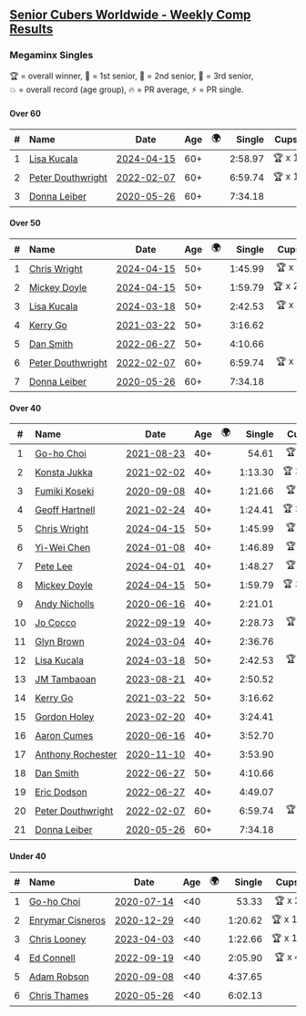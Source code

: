 <style>table {white-space: nowrap;}</style>
<link rel="stylesheet" type="text/css" href="/scw-comp/css/flags.css" />

## [Senior Cubers Worldwide - Weekly Comp Results](/scw-comp/results/)
### Megaminx Singles

<span style="white-space: nowrap;">🏆 = overall winner</span>, <span style="white-space: nowrap;">🥇 = 1st senior</span>, <span style="white-space: nowrap;">🥈 = 2nd senior</span>, <span style="white-space: nowrap;">🥉 = 3rd senior</span>, <span style="white-space: nowrap;">💥 = overall record (age group)</span>, <span style="white-space: nowrap;">🔥 = PR average</span>, <span style="white-space: nowrap;">⚡ = PR single</span>.

#### Over 60

| # | Name | Date | Age | 🌍 | Single | Cups | Medals | Achievements | Video |
| :--: | :-- | :--: | :--: | :--: | --: | :--: | :-- | :-- | :-- |
| 1 | [Lisa Kucala](../../persons/lisa_kucala/minx.md) | [2024-04-15](../../results/2024-04-15/minx.md) | 60+ | <i class="flag flag-US" /> | 2:58.97 | 🏆 x 1 | 🥇 x 1, 🥈 x 6, 🥉 x 3 | 💥 x 1, 🔥 x 4, ⚡ x 6 | [Desktop](https://www.facebook.com/events/288128664385253/permalink/303862606145192) / [Mobile](https://m.facebook.com/events/288128664385253?view=permalink&id=303862606145192) |
| 2 | [Peter Douthwright](../../persons/peter_douthwright/minx.md) | [2022-02-07](../../results/2022-02-07/minx.md) | 60+ | <i class="flag flag-CA" /> | 6:59.74 | 🏆 x 1 | 🥇 x 1 | 💥 x 1, ⚡ x 1 | [Desktop](https://www.facebook.com/622712395/videos/pcb.1016259075658167/1129662141151036) / [Mobile](https://m.facebook.com/622712395/videos/pcb.1016259075658167/1129662141151036) |
| 3 | [Donna Leiber](../../persons/donna_leiber/minx.md) | [2020-05-26](../../results/2020-05-26/minx.md) | 60+ | <i class="flag flag-US" /> | 7:34.18 |  |  | 💥 x 1, ⚡ x 1 | [Desktop](https://www.facebook.com/events/688407551989463/permalink/690856405077911) / [Mobile](https://m.facebook.com/events/688407551989463?view=permalink&id=690856405077911) |

#### Over 50

| # | Name | Date | Age | 🌍 | Single | Cups | Medals | Achievements | Video |
| :--: | :-- | :--: | :--: | :--: | --: | :--: | :-- | :-- | :-- |
| 1 | [Chris Wright](../../persons/chris_wright/minx.md) | [2024-04-15](../../results/2024-04-15/minx.md) | 50+ | <i class="flag flag-GB" /> | 1:45.99 | 🏆 x 3 | 🥇 x 3, 🥈 x 2 | 💥 x 4, 🔥 x 4, ⚡ x 3 | [Desktop](https://www.facebook.com/events/288128664385253/permalink/301687899695996) / [Mobile](https://m.facebook.com/events/288128664385253?view=permalink&id=301687899695996) |
| 2 | [Mickey Doyle](../../persons/mickey_doyle/minx.md) | [2024-04-15](../../results/2024-04-15/minx.md) | 50+ | <i class="flag flag-US" /> | 1:59.79 | 🏆 x 21 | 🥇 x 29, 🥈 x 8, 🥉 x 2 | 🔥 x 11, ⚡ x 18 | [Desktop](https://www.facebook.com/events/288128664385253/permalink/303075842890535) / [Mobile](https://m.facebook.com/events/288128664385253?view=permalink&id=303075842890535) |
| 3 | [Lisa Kucala](../../persons/lisa_kucala/minx.md) | [2024-03-18](../../results/2024-03-18/minx.md) | 50+ | <i class="flag flag-US" /> | 2:42.53 | 🏆 x 1 | 🥇 x 1, 🥈 x 6, 🥉 x 3 | 💥 x 1, 🔥 x 4, ⚡ x 6 | [Desktop](https://www.facebook.com/events/962609138892132/permalink/969182901568089) / [Mobile](https://m.facebook.com/events/962609138892132?view=permalink&id=969182901568089) |
| 4 | [Kerry Go](../../persons/kerry_go/minx.md) | [2021-03-22](../../results/2021-03-22/minx.md) | 50+ | <i class="flag flag-US" /> | 3:16.62 |  | 🥈 x 1, 🥉 x 1 | 🔥 x 2, ⚡ x 3 | [Desktop](https://www.facebook.com/events/802754890451423/permalink/806703126723266) / [Mobile](https://m.facebook.com/events/802754890451423?view=permalink&id=806703126723266) |
| 5 | [Dan Smith](../../persons/dan_smith/minx.md) | [2022-06-27](../../results/2022-06-27/minx.md) | 50+ | <i class="flag flag-US" /> | 4:10.66 |  | 🥈 x 5, 🥉 x 4 | ⚡ x 5 | [Desktop](https://www.facebook.com/events/442599294039591/permalink/450597203239800) / [Mobile](https://m.facebook.com/events/442599294039591?view=permalink&id=450597203239800) |
| 6 | [Peter Douthwright](../../persons/peter_douthwright/minx.md) | [2022-02-07](../../results/2022-02-07/minx.md) | 60+ | <i class="flag flag-CA" /> | 6:59.74 | 🏆 x 1 | 🥇 x 1 | 💥 x 1, ⚡ x 1 | [Desktop](https://www.facebook.com/622712395/videos/pcb.1016259075658167/1129662141151036) / [Mobile](https://m.facebook.com/622712395/videos/pcb.1016259075658167/1129662141151036) |
| 7 | [Donna Leiber](../../persons/donna_leiber/minx.md) | [2020-05-26](../../results/2020-05-26/minx.md) | 60+ | <i class="flag flag-US" /> | 7:34.18 |  |  | 💥 x 1, ⚡ x 1 | [Desktop](https://www.facebook.com/events/688407551989463/permalink/690856405077911) / [Mobile](https://m.facebook.com/events/688407551989463?view=permalink&id=690856405077911) |

#### Over 40

| # | Name | Date | Age | 🌍 | Single | Cups | Medals | Achievements | Video |
| :--: | :-- | :--: | :--: | :--: | --: | :--: | :-- | :-- | :-- |
| 1 | [Go-ho Choi](../../persons/go_ho_choi/minx.md) | [2021-08-23](../../results/2021-08-23/minx.md) | 40+ | <i class="flag flag-KR" /> | 54.61 | 🏆 x 2 | 🥇 x 1 | 💥 x 2, 🔥 x 2, ⚡ x 2 | [Desktop](https://www.facebook.com/events/992549044856331/permalink/993506081427294) / [Mobile](https://m.facebook.com/events/992549044856331?view=permalink&id=993506081427294) |
| 2 | [Konsta Jukka](../../persons/konsta_jukka/minx.md) | [2021-02-02](../../results/2021-02-02/minx.md) | 40+ | <i class="flag flag-FI" /> | 1:13.30 | 🏆 x 21 | 🥇 x 28, 🥈 x 8 | 💥 x 9, 🔥 x 8, ⚡ x 5 | [Desktop](https://www.facebook.com/events/176364004262939/permalink/180425250523481) / [Mobile](https://m.facebook.com/events/176364004262939?view=permalink&id=180425250523481) |
| 3 | [Fumiki Koseki](../../persons/fumiki_koseki/minx.md) | [2020-09-08](../../results/2020-09-08/minx.md) | 40+ | <i class="flag flag-JP" /> | 1:21.66 | 🏆 x 8 | 🥇 x 8, 🥈 x 13, 🥉 x 4 | 💥 x 2, 🔥 x 4, ⚡ x 1 | [Desktop](https://www.facebook.com/events/660661614881054/permalink/665531487727400) / [Mobile](https://m.facebook.com/events/660661614881054?view=permalink&id=665531487727400) |
| 4 | [Geoff Hartnell](../../persons/geoff_hartnell/minx.md) | [2021-02-24](../../results/2021-02-24/minx.md) | 40+ | <i class="flag flag-GB" /> | 1:24.41 | 🏆 x 19 | 🥇 x 25, 🥈 x 14, 🥉 x 7 | 💥 x 5, 🔥 x 4, ⚡ x 6 | [Desktop](https://www.facebook.com/events/264199631979561/permalink/268054231594101) / [Mobile](https://m.facebook.com/events/264199631979561?view=permalink&id=268054231594101) |
| 5 | [Chris Wright](../../persons/chris_wright/minx.md) | [2024-04-15](../../results/2024-04-15/minx.md) | 50+ | <i class="flag flag-GB" /> | 1:45.99 | 🏆 x 3 | 🥇 x 3, 🥈 x 2 | 💥 x 4, 🔥 x 4, ⚡ x 3 | [Desktop](https://www.facebook.com/events/288128664385253/permalink/301687899695996) / [Mobile](https://m.facebook.com/events/288128664385253?view=permalink&id=301687899695996) |
| 6 | [Yi-Wei Chen](../../persons/yi_wei_chen/minx.md) | [2024-01-08](../../results/2024-01-08/minx.md) | 40+ | <i class="flag flag-TW" /> | 1:46.89 | 🏆 x 3 | 🥇 x 6, 🥈 x 4, 🥉 x 4 | 🔥 x 6, ⚡ x 12 | [Desktop](https://www.facebook.com/events/1278843609453417/permalink/1283841272286984) / [Mobile](https://m.facebook.com/events/1278843609453417?view=permalink&id=1283841272286984) |
| 7 | [Pete Lee](../../persons/pete_lee/minx.md) | [2024-04-01](../../results/2024-04-01/minx.md) | 40+ | <i class="flag flag-GB" /> | 1:48.27 | 🏆 x 4 | 🥇 x 4, 🥈 x 4 | 🔥 x 5, ⚡ x 3 | [Desktop](https://www.facebook.com/events/399816879472850/permalink/403682082419663) / [Mobile](https://m.facebook.com/events/399816879472850?view=permalink&id=403682082419663) |
| 8 | [Mickey Doyle](../../persons/mickey_doyle/minx.md) | [2024-04-15](../../results/2024-04-15/minx.md) | 50+ | <i class="flag flag-US" /> | 1:59.79 | 🏆 x 21 | 🥇 x 29, 🥈 x 8, 🥉 x 2 | 🔥 x 11, ⚡ x 18 | [Desktop](https://www.facebook.com/events/288128664385253/permalink/303075842890535) / [Mobile](https://m.facebook.com/events/288128664385253?view=permalink&id=303075842890535) |
| 9 | [Andy Nicholls](../../persons/andy_nicholls/minx.md) | [2020-06-16](../../results/2020-06-16/minx.md) | 40+ | <i class="flag flag-GB" /> | 2:21.01 |  | 🥈 x 8 | 🔥 x 5, ⚡ x 4 | [Desktop](https://www.facebook.com/events/604103587178706/permalink/606984593557272) / [Mobile](https://m.facebook.com/events/604103587178706?view=permalink&id=606984593557272) |
| 10 | [Jo Cocco](../../persons/jo_cocco/minx.md) | [2022-09-19](../../results/2022-09-19/minx.md) | 40+ | <i class="flag flag-GB" /> | 2:28.73 | 🏆 x 1 | 🥇 x 3, 🥈 x 3, 🥉 x 4 | 🔥 x 5, ⚡ x 6 | [Desktop](https://www.facebook.com/JoCocco/videos/606202337907410) / [Mobile](https://m.facebook.com/JoCocco/videos/606202337907410) |
| 11 | [Glyn Brown](../../persons/glyn_brown/minx.md) | [2024-03-04](../../results/2024-03-04/minx.md) | 40+ | <i class="flag flag-GB" /> | 2:36.76 |  |  | 🔥 x 1, ⚡ x 1 | [Desktop](https://www.facebook.com/events/682023687232856/permalink/688294723272419) / [Mobile](https://m.facebook.com/events/682023687232856?view=permalink&id=688294723272419) |
| 12 | [Lisa Kucala](../../persons/lisa_kucala/minx.md) | [2024-03-18](../../results/2024-03-18/minx.md) | 50+ | <i class="flag flag-US" /> | 2:42.53 | 🏆 x 1 | 🥇 x 1, 🥈 x 6, 🥉 x 3 | 💥 x 1, 🔥 x 4, ⚡ x 6 | [Desktop](https://www.facebook.com/events/962609138892132/permalink/969182901568089) / [Mobile](https://m.facebook.com/events/962609138892132?view=permalink&id=969182901568089) |
| 13 | [JM Tambaoan](../../persons/jm_tambaoan/minx.md) | [2023-08-21](../../results/2023-08-21/minx.md) | 40+ | <i class="flag flag-PH" /> | 2:50.52 |  | 🥇 x 1, 🥈 x 9, 🥉 x 7 | 🔥 x 5, ⚡ x 8 | [Desktop](https://www.facebook.com/events/1826888371060368/permalink/1834477746968097) / [Mobile](https://m.facebook.com/events/1826888371060368?view=permalink&id=1834477746968097) |
| 14 | [Kerry Go](../../persons/kerry_go/minx.md) | [2021-03-22](../../results/2021-03-22/minx.md) | 50+ | <i class="flag flag-US" /> | 3:16.62 |  | 🥈 x 1, 🥉 x 1 | 🔥 x 2, ⚡ x 3 | [Desktop](https://www.facebook.com/events/802754890451423/permalink/806703126723266) / [Mobile](https://m.facebook.com/events/802754890451423?view=permalink&id=806703126723266) |
| 15 | [Gordon Holey](../../persons/gordon_holey/minx.md) | [2023-02-20](../../results/2023-02-20/minx.md) | 40+ | <i class="flag flag-US" /> | 3:24.41 |  | 🥇 x 2, 🥉 x 2 | 🔥 x 1, ⚡ x 1 | [Desktop](https://www.facebook.com/events/569225115154363/permalink/574125621330979) / [Mobile](https://m.facebook.com/events/569225115154363?view=permalink&id=574125621330979) |
| 16 | [Aaron Cumes](../../persons/aaron_cumes/minx.md) | [2020-06-16](../../results/2020-06-16/minx.md) | 40+ | <i class="flag flag-GB" /> | 3:52.70 |  | 🥉 x 4 | ⚡ x 2 | [Desktop](https://www.facebook.com/events/604103587178706/permalink/604969967092068) / [Mobile](https://m.facebook.com/events/604103587178706?view=permalink&id=604969967092068) |
| 17 | [Anthony Rochester](../../persons/anthony_rochester/minx.md) | [2020-11-10](../../results/2020-11-10/minx.md) | 40+ | <i class="flag flag-AU" /> | 3:53.90 |  | 🥉 x 1 | ⚡ x 1 | [Desktop](https://www.facebook.com/events/355672432175632/permalink/356491568760385) / [Mobile](https://m.facebook.com/events/355672432175632?view=permalink&id=356491568760385) |
| 18 | [Dan Smith](../../persons/dan_smith/minx.md) | [2022-06-27](../../results/2022-06-27/minx.md) | 50+ | <i class="flag flag-US" /> | 4:10.66 |  | 🥈 x 5, 🥉 x 4 | ⚡ x 5 | [Desktop](https://www.facebook.com/events/442599294039591/permalink/450597203239800) / [Mobile](https://m.facebook.com/events/442599294039591?view=permalink&id=450597203239800) |
| 19 | [Eric Dodson](../../persons/eric_dodson/minx.md) | [2022-06-27](../../results/2022-06-27/minx.md) | 40+ | <i class="flag flag-US" /> | 4:49.07 |  |  | ⚡ x 1 | [Desktop](https://www.facebook.com/events/442599294039591/permalink/451076056525248) / [Mobile](https://m.facebook.com/events/442599294039591?view=permalink&id=451076056525248) |
| 20 | [Peter Douthwright](../../persons/peter_douthwright/minx.md) | [2022-02-07](../../results/2022-02-07/minx.md) | 60+ | <i class="flag flag-CA" /> | 6:59.74 | 🏆 x 1 | 🥇 x 1 | 💥 x 1, ⚡ x 1 | [Desktop](https://www.facebook.com/622712395/videos/pcb.1016259075658167/1129662141151036) / [Mobile](https://m.facebook.com/622712395/videos/pcb.1016259075658167/1129662141151036) |
| 21 | [Donna Leiber](../../persons/donna_leiber/minx.md) | [2020-05-26](../../results/2020-05-26/minx.md) | 60+ | <i class="flag flag-US" /> | 7:34.18 |  |  | 💥 x 1, ⚡ x 1 | [Desktop](https://www.facebook.com/events/688407551989463/permalink/690856405077911) / [Mobile](https://m.facebook.com/events/688407551989463?view=permalink&id=690856405077911) |

#### Under 40

| # | Name | Date | Age | 🌍 | Single | Cups | Medals | Achievements | Video |
| :--: | :-- | :--: | :--: | :--: | --: | :--: | :-- | :-- | :-- |
| 1 | [Go-ho Choi](../../persons/go_ho_choi/minx.md) | [2020-07-14](../../results/2020-07-14/minx.md) | <40 | <i class="flag flag-KR" /> | 53.33 | 🏆 x 2 | 🥇 x 1 | 💥 x 2, 🔥 x 2, ⚡ x 2 | [Desktop](https://www.facebook.com/events/1157754364595802/permalink/1158593647845207) / [Mobile](https://m.facebook.com/events/1157754364595802?view=permalink&id=1158593647845207) |
| 2 | [Enrymar Cisneros](../../persons/enrymar_cisneros/minx.md) | [2020-12-29](../../results/2020-12-29/minx.md) | <40 | <i class="flag flag-VE" /> | 1:20.62 | 🏆 x 16 |  | 🔥 x 8, ⚡ x 4 | [Desktop](https://www.facebook.com/events/807437066779451/permalink/810887233101101) / [Mobile](https://m.facebook.com/events/807437066779451?view=permalink&id=810887233101101) |
| 3 | [Chris Looney](../../persons/chris_looney/minx.md) | [2023-04-03](../../results/2023-04-03/minx.md) | <40 | <i class="flag flag-US" /> | 1:22.66 | 🏆 x 17 |  | 🔥 x 9, ⚡ x 8 | [Desktop](https://www.facebook.com/chris.looney/videos/906942077203519) / [Mobile](https://m.facebook.com/chris.looney/videos/906942077203519) |
| 4 | [Ed Connell](../../persons/ed_connell/minx.md) | [2022-09-19](../../results/2022-09-19/minx.md) | <40 | <i class="flag flag-IE" /> | 2:05.90 | 🏆 x 4 |  | 🔥 x 2, ⚡ x 3 | [Desktop](https://www.facebook.com/events/400132442274991/permalink/408930344728534) / [Mobile](https://m.facebook.com/events/400132442274991?view=permalink&id=408930344728534) |
| 5 | [Adam Robson](../../persons/adam_robson/minx.md) | [2020-09-08](../../results/2020-09-08/minx.md) | <40 | <i class="flag flag-GB" /> | 4:37.65 |  |  | ⚡ x 1 | [Desktop](https://www.facebook.com/100005428097972/videos/1462984990559090) / [Mobile](https://m.facebook.com/100005428097972/videos/1462984990559090) |
| 6 | [Chris Thames](../../persons/chris_thames/minx.md) | [2020-05-26](../../results/2020-05-26/minx.md) | <40 | <i class="flag flag-US" /> | 6:02.13 |  |  | ⚡ x 1 | [Desktop](https://www.facebook.com/events/688407551989463/permalink/690392548457630) / [Mobile](https://m.facebook.com/events/688407551989463?view=permalink&id=690392548457630) |


<!-- Global site tag (gtag.js) - Google Analytics -->
<script async src="https://www.googletagmanager.com/gtag/js?id=UA-86348435-3"></script>
<script>window.dataLayer = window.dataLayer || []; function gtag() {dataLayer.push(arguments);} gtag('js', new Date()); gtag('config', 'UA-86348435-3');</script>
